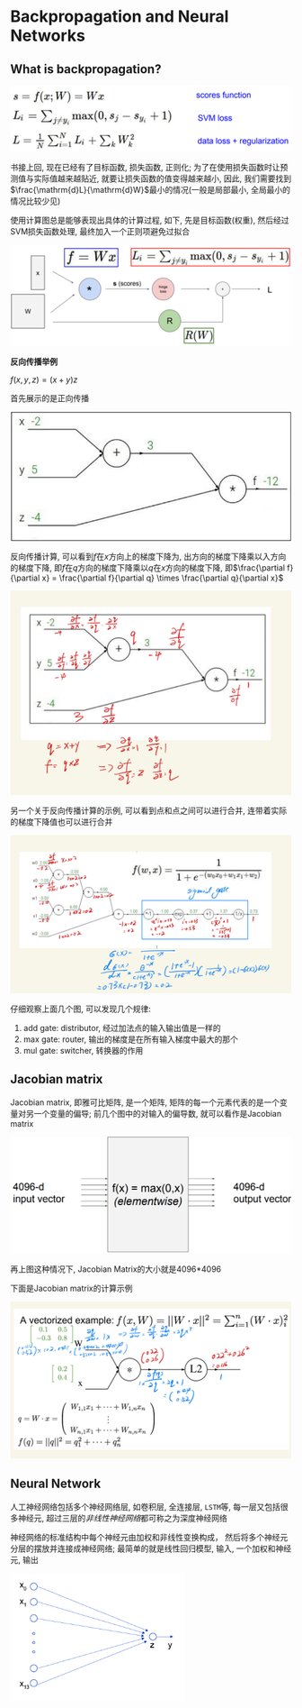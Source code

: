 # Backpropagation and Neural Networks

## What is backpropagation?

<img alt="last_note" height="117" src="../images/Lecture4/last_note.png" width="500"/>

书接上回, 现在已经有了目标函数, 损失函数, 正则化; 为了在使用损失函数时让预测值与实际值越来越贴近, 就要让损失函数的值变得越来越小,
因此, 我们需要找到$\frac{\mathrm{d}L}{\mathrm{d}W}$最小的情况(一般是局部最小, 全局最小的情况比较少见)

使用计算图总是能够表现出具体的计算过程, 如下, 先是目标函数(权重), 然后经过SVM损失函数处理, 最终加入一个正则项避免过拟合

<img alt="computational_graphs" height="180" src="../images/Lecture4/computational_graphs.png" width="500"/>

**反向传播举例**

$f(x, y, z) = (x + y)z$

首先展示的是正向传播

<img alt="forward_propagation" height="230" src="../images/Lecture4/forward_propagation.png" width="500"/>

反向传播计算, 可以看到$f$在$x$方向上的梯度下降为, 出方向的梯度下降乘以入方向的梯度下降, 即$f$在$q$方向的梯度下降乘以$q$在$x$方向的梯度下降,
即$\frac{\partial f}{\partial x} = \frac{\partial f}{\partial q} \times \frac{\partial q}{\partial x}$

<img alt="backward_propagation1" height="363" src="../images/Lecture4/backward_propagation1.jpg" width="500"/>

另一个关于反向传播计算的示例, 可以看到点和点之间可以进行合并, 连带着实际的梯度下降值也可以进行合并

<img alt="backward_propagation2" height="281" src="../images/Lecture4/backward_propagation2.jpg" width="500"/>

仔细观察上面几个图, 可以发现几个规律:

1. add gate: distributor, 经过加法点的输入输出值是一样的
2. max gate: router, 输出的梯度是在所有输入梯度中最大的那个
3. mul gate: switcher, 转换器的作用

## Jacobian matrix

Jacobian matrix, 即雅可比矩阵, 是一个矩阵, 矩阵的每一个元素代表的是一个变量对另一个变量的偏导;
前几个图中的对输入的偏导数, 就可以看作是Jacobian matrix

<img alt="Vectorized_operations" height="208" src="../images/Lecture4/Vectorized_operations.png" width="500"/>

再上图这种情况下, Jacobian Matrix的大小就是4096*4096

下面是Jacobian matrix的计算示例

<img alt="Jacobian_matrix" height="279" src="../images/Lecture4/Jacobian_matrix.jpg" width="500"/>

## Neural Network

人工神经网络包括多个神经网络层, 如卷积层, 全连接层, `LSTM`等, 每一层又包括很多神经元, 超过三层的*非线性神经网络*都可称之为深度神经网络

神经网络的标准结构中每个神经元由加权和非线性变换构成， 然后将多个神经元分层的摆放并连接成神经网络; 最简单的就是线性回归模型, 输入, 一个加权和神经元, 输出

![](../images/Lecture8/simplest_neuralNetwork.png)